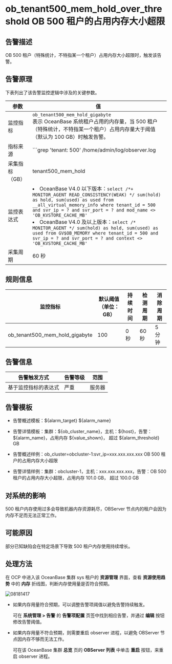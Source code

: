 # ob_tenant500_mem_hold_over_threshold OB 500 租户的占用内存大小超限

## 告警描述

OB 500 租户（特殊统计，不特指某一个租户）占用内存大小超限时，触发该告警。

## 告警原理

下表列出了该告警监控逻辑中涉及的关键参数。

|  参数  |值  |
|-----|------|
| 监控指标     | `ob_tenant500_mem_hold_gigabyte` </br>  表示 OceanBase 系统租户占用的内存量，当 500 租户（特殊统计，不特指某一个租户）占用内存量大于阈值（默认为 100 GB）时触发告警。 |
| 指标来源     | ```grep 'tenant: 500' /home/admin/log/observer.log | awk -F 'hold:' '{{print $2}}' | awk 'END{{print $1}} ```  </br>该告警的指标来源与其他表达式触发的告警不同，是通过 OCP-Agent 每个 **采集周期** 执行上述命令搜索 OBServer 目录下含 hold 关键字的日志，从而获取 **采集指标** tenant500_mem_hold 的值。 |
| 采集指标（GB） | tenant500_mem_hold  |
| 监控表达式    | <li>OceanBase V4.0 以下版本：`select /*+ MONITOR_AGENT READ_CONSISTENCY(WEAK) */ sum(hold) as hold, sum(used) as used from __all_virtual_memory_info where tenant_id = 500 and svr_ip = ? and svr_port = ? and mod_name <> 'OB_KVSTORE_CACHE_MB'`</li><li>OceanBase V4.0 及以上版本：`select /* MONITOR_AGENT */ sum(hold) as hold, sum(used) as used from GV$OB_MEMORY where tenant_id = 500 and svr_ip = ? and svr_port = ? and context <> 'OB_KVSTORE_CACHE_MB'`</li>  |
| 采集周期     | 60 秒   |

## 规则信息

|              监控指标              | 默认阈值（单位：GB） | 持续时间 | 检测周期 | 消除周期 |
|--------------------------------|-------------|------|------|------|
| ob_tenant500_mem_hold_gigabyte | 100         | 0 秒  | 60 秒 | 5 分钟 |

## 告警信息

|   告警触发方式   | 告警等级 | 范围  |
|------------|------|-----|
| 基于监控指标的表达式 | 严重   | 服务器 |

## 告警模板

* 告警概述模板：\${alarm_target} ${alarm_name}

* 告警详情模板：集群：\${ob_cluster_name}，主机：\${host}，告警：\${alarm_name}，占用内存 \${value_shown}， 超过 \${alarm_threshold} GB
  
* 告警概述样例：ob_cluster=obcluster-1:svr_ip=xxx.xxx.xxx.xxx OB 500 租户的占用内存大小超限

* 告警详情样例：集群：obcluster-1，主机：xxx.xxx.xxx.xxx，告警：OB 500 租户的占用内存大小超限，占用内存 101.0 GB， 超过 100.0 GB

## 对系统的影响

500 租户内存使用过多会导致机器内存资源耗尽，OBServer 节点内的租户会因为内存不足而无法正常工作。

## 可能原因

部分已知缺陷会在特定场景下导致 500 租户内存使用持续增长。

## 处理方法

在 OCP 中进入该 OceanBase 集群 sys 租户的 **资源管理** 界面，查看 **资源使用趋势** 中的 **内存** 折线图，判断内存使用量是否符合预期。

![08181417](https://obbusiness-private.oss-cn-shanghai.aliyuncs.com/doc/img/ocp/p306445.png)

* 如果内存用量符合预期，可以调整告警项阈值以避免告警持续触发。

  可在 **系统管理 \> 告警** 的 **告警项配置** 页签中找到相应告警，并通过 **编辑** 按钮修改告警阈值。

* 如果内存用量不符合预期，则需要重启 observer 进程，以避免 OBServer 节点因内存不够而无法工作。

  可在该 OceanBase 集群 **总览** 页的 **OBServer 列表** 中单击 **重启** 按钮，来重启 observer 进程。
  